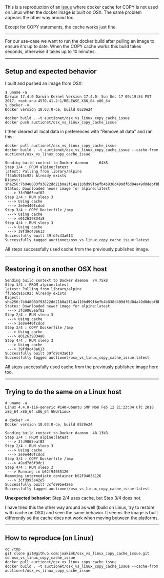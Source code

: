 This is a reproduction of an [issue](https://github.com/docker/for-mac/issues/2728) where docker cache for COPY is not used on Linux when the docker image is built on OSX. The same problem appears the other way around too.

Except for COPY statements, the cache works just fine.

---

For our use-case we want to run the docker build after pulling an image to ensure it's up to date. When the COPY cache works this build takes seconds, otherwise it takes up to 10 minutes.

---

## Setup and expected behavior

I built and pushed an image from OSX:

```
$ uname -a
Darwin 17.4.0 Darwin Kernel Version 17.4.0: Sun Dec 17 09:19:54 PST 2017; root:xnu-4570.41.2~1/RELEASE_X86_64 x86_64
$ docker -v
Docker version 18.03.0-ce, build 0520e24
```

```
docker build . -t auctionet/osx_vs_linux_copy_cache_issue
docker push auctionet/osx_vs_linux_copy_cache_issue
```

I then cleared all local data in preferences with "Remove all data" and ran this:

    docker pull auctionet/osx_vs_linux_copy_cache_issue
    docker build . -t auctionet/osx_vs_linux_copy_cache_issue --cache-from auctionet/osx_vs_linux_copy_cache_issue

```
Sending build context to Docker daemon     64kB
Step 1/4 : FROM alpine:latest
latest: Pulling from library/alpine
ff3a5c916c92: Already exists
Digest: sha256:7b848083f93822dd21b0a2f14a110bd99f6efb4b838d499df6d04a49d0debf8b
Status: Downloaded newer image for alpine:latest
 ---> 3fd9065eaf02
Step 2/4 : RUN sleep 3
 ---> Using cache
 ---> 2e9e440fcdcd
Step 3/4 : COPY Dockerfile /tmp
 ---> Using cache
 ---> e012639834a8
Step 4/4 : RUN sleep 3
 ---> Using cache
 ---> 39fd9c43a613
Successfully built 39fd9c43a613
Successfully tagged auctionet/osx_vs_linux_copy_cache_issue:latest
```

All steps successfully used cache from the previously published image.

---

## Restoring it on another OSX host

```
Sending build context to Docker daemon  74.75kB
Step 1/4 : FROM alpine:latest
latest: Pulling from library/alpine
ff3a5c916c92: Already exists
Digest: sha256:7b848083f93822dd21b0a2f14a110bd99f6efb4b838d499df6d04a49d0debf8b
Status: Downloaded newer image for alpine:latest
 ---> 3fd9065eaf02
Step 2/4 : RUN sleep 3
 ---> Using cache
 ---> 2e9e440fcdcd
Step 3/4 : COPY Dockerfile /tmp
 ---> Using cache
 ---> e012639834a8
Step 4/4 : RUN sleep 3
 ---> Using cache
 ---> 39fd9c43a613
Successfully built 39fd9c43a613
Successfully tagged auctionet/osx_vs_linux_copy_cache_issue:latest
```

All steps successfully used cache from the previously published image here too.

---

## Trying to do the same on a Linux host

```
# uname -a
Linux 4.4.0-116-generic #140-Ubuntu SMP Mon Feb 12 21:23:04 UTC 2018 x86_64 x86_64 x86_64 GNU/Linux

# docker -v
Docker version 18.03.0-ce, build 0520e24

Sending build context to Docker daemon  48.13kB
Step 1/4 : FROM alpine:latest
 ---> 3fd9065eaf02
Step 2/4 : RUN sleep 3
 ---> Using cache
 ---> 2e9e440fcdcd
Step 3/4 : COPY Dockerfile /tmp
 ---> 49ad7d6f9dc1
Step 4/4 : RUN sleep 3
 ---> Running in b62f94035126
Removing intermediate container b62f94035126
 ---> 3cfd995e42e5
Successfully built 3cfd995e42e5
Successfully tagged auctionet/osx_vs_linux_copy_cache_issue:latest
```

**Unexpected behavior**: Step 2/4 uses cache, but Step 3/4 does not.

I have tried this the other way around as well (build on Linux, try to restore with cache on OSX) and seen the same behavior. It seems the image is built differently so the cache does not work when moving between the platforms.

---

## How to reproduce (on Linux)

```
cd /tmp
git clone git@github.com:joakimk/osx_vs_linux_copy_cache_issue.git
cd osx_vs_linux_copy_cache_issue
docker pull auctionet/osx_vs_linux_copy_cache_issue
docker build . -t auctionet/osx_vs_linux_copy_cache_issue --cache-from auctionet/osx_vs_linux_copy_cache_issue
```
